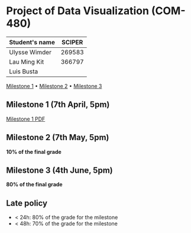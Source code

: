 # Project of Data Visualization (COM-480)

| Student's name | SCIPER |
| -------------- | ------ |
| Ulysse Wimder | 269583 |
| Lau Ming Kit | 366797 |
| Luis Busta | |

[Milestone 1](milestone1.pdf) • [Milestone 2](#milestone-2) • [Milestone 3](#milestone-3)

## Milestone 1 (7th April, 5pm)
[Milestone 1 PDF](milestone1.pdf)

## Milestone 2 (7th May, 5pm)

**10% of the final grade**


## Milestone 3 (4th June, 5pm)

**80% of the final grade**


## Late policy

- < 24h: 80% of the grade for the milestone
- < 48h: 70% of the grade for the milestone

